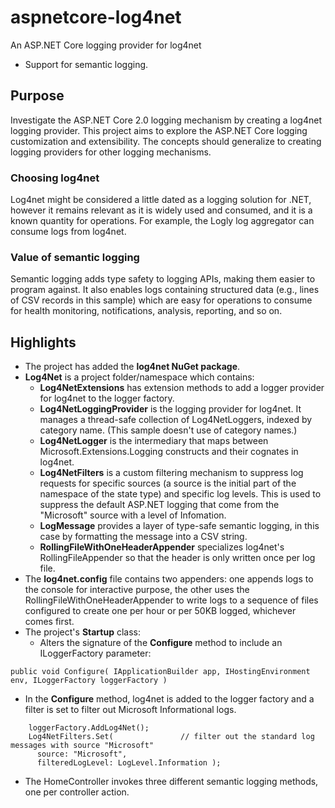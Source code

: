 # aspnetcore-log4net
An ASP.NET Core logging provider for log4net
 * Support for semantic logging.

## Purpose
Investigate the ASP.NET Core 2.0 logging mechanism by creating a log4net logging provider. 
This project aims to explore the ASP.NET Core logging customization and extensibility.
The concepts should generalize to creating logging providers for other logging mechanisms. 

### Choosing log4net
Log4net might be considered a little dated as a logging solution for .NET, however it remains
relevant as it is widely used and consumed, and it is a known quantity for operations. 
For example, the Logly log aggregator can consume logs from log4net.

### Value of semantic logging
Semantic logging adds type safety to logging APIs, making them easier to program against.
It also enables logs containing structured data (e.g., lines of CSV records in this sample)
which are easy for operations to consume for health monitoring, notifications, analysis, reporting, and so on.

## Highlights
* The project has added the **log4net NuGet package**.
* **Log4Net** is a project folder/namespace which contains:
  * **Log4NetExtensions** has extension methods to add a logger provider for log4net to the logger factory.
  * **Log4NetLoggingProvider** is the logging provider for log4net.
It manages a thread-safe collection of Log4NetLoggers, indexed by category name.
(This sample doesn't use of category names.)
  * **Log4NetLogger** is the intermediary that maps between Microsoft.Extensions.Logging constructs
and their cognates in log4net.
  * **Log4NetFilters** is a custom filtering mechanism to suppress log requests for specific sources
  (a source is the initial part of the namespace of the state type) and specific log levels.
  This is used to suppress the default ASP.NET logging that come from the "Microsoft" source with a level of Infomation.
  * **LogMessage** provides a layer of type-safe semantic logging, in this case by formatting the message into a CSV string.
  * **RollingFileWithOneHeaderAppender** specializes log4net's RollingFileAppender so that the header 
  is only written once per log file.
* The **log4net.config** file contains two appenders: one appends logs to the console for interactive purpose, the other uses the RollingFileWithOneHeaderAppender to write logs to a sequence of files configured to create one per hour or per 50KB logged, whichever comes first.
* The project's **Startup** class:
  * Alters the signature of the **Configure** method to include an ILoggerFactory parameter:
```
public void Configure( IApplicationBuilder app, IHostingEnvironment env, ILoggerFactory loggerFactory )
```    
  * In the **Configure** method, log4net is added to the logger factory and a filter is set to filter out Microsoft Informational logs.
```  
    loggerFactory.AddLog4Net();
    Log4NetFilters.Set(               // filter out the standard log messages with source "Microsoft"
      source: "Microsoft", 
      filteredLogLevel: LogLevel.Information );
```
* The HomeController invokes three different semantic logging methods, one per controller action.
